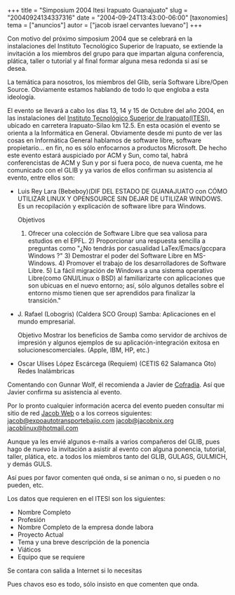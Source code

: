+++
title = "Simposium 2004 Itesi Irapuato Guanajuato"
slug = "20040924134337316"
date = "2004-09-24T13:43:00-06:00"
[taxonomies]
tema = ["anuncios"]
autor = ["jacob israel cervantes luevano"]
+++

Con motivo del próximo simposium 2004 que se celebrará en la
instalaciones del Instituto Tecnológico Superior de Irapuato, se
extiende la invitación a los miembros del grupo para que impartan alguna
conferencia, plática, taller o tutorial y al final formar alguna mesa
redonda si así se desea.

La temática para nosotros, los miembros del Glib, sería Software
Libre/Open Source. Obviamente estamos hablando de todo lo que engloba a
esta ideología.

El evento se llevará a cabo los días 13, 14 y 15 de Octubre del año
2004, en las instalaciones del [Instituto Tecnológico Superior de
Irapuato(ITESI)](http://www.itesi.edu.mx), ubicado en carretera
Irapuato-Silao km 12.5. En esta ocasión el evento se orienta a la
Informática en General. Obviamente desde mi punto de ver las cosas en
Informática General hablamos de software libre, software propietario...
en fin, no es sólo enfocarnos a productos Microsoft. De hecho este
evento estará auspiciado por ACM y Sun, como tal, habrá conferencistas
de ACM y Sun y por si fuera poco, de nueva cuenta, me he comunicado con
el GLIB y ya varios de ellos confirman su asistencia al evento, entre
ellos son:

<!-- more -->


-   Luis Rey Lara (Bebeboy)(DIF DEL ESTADO DE GUANAJUATO con CÓMO
    UTILIZAR LINUX Y OPENSOURCE SIN DEJAR DE UTILIZAR WINDOWS. Es un
    recopilación y explicación de software libre para Windows.

    Objetivos
    1) Ofrecer una colección de Software Libre que sea valiosa para
    estudios en el EPFL. 2) Proporcionar una respuesta sencilla a
    preguntas como "¿No tendrás por casualidad LaTex/Emacs/gccpara
    Windows ?" 3) Demostrar el poder del Software Libre en
    MS-Windows. 4) Promover el trabajo de los desarrolladores de
    Software Libre. 5) La fácil migración de Windows a una sistema
    operativo Libre(como GNU/Linux o BSD) al familiarizarte con
    aplicaciones que son ubicuas en el nuevo entorno; así, sólo algunos
    detalles sobre el entorno mismo tienen que ser aprendidos para
    finalizar la transición."

-   J. Rafael (Lobogris) (Caldera SCO Group) Samba: Aplicaciones en el
    mundo empresarial.

    Objetivo
    Mostrar los beneficios de Samba como servidor de archivos de
    impresión y algunos ejemplos de su aplicación-integración exitosa en
    solucionescomerciales. (Apple, IBM, HP, etc.)

-   Oscar Ulises López Escárcega (Requiem) (CETIS 62 Salamanca Gto)
    Redes Inalámbricas

Comentando con Gunnar Wolf, él recomienda a Javier de
[Cofradia](http://www.cofradia.org). Así que Javier confirma su
asistencia al evento.

Por lo pronto cualquier información acerca del evento pueden consultar
mi sitio de red [Jacob
Web](http://www.expoautotransportebajio.com/jacob) o a los correos
siguientes:
<jacob@expoautotransportebajio.com>
<jacob@jacobnix.org>
[jacoblinux@hotmail.com](jacoblinux@hotmail.com)

Aunque ya les envié algunos e-mails a varios compañeros del GLIB, pues
hago de nuevo la invitación a asistir al evento con alguna ponencia,
tutorial, taller, plática, etc. a todos los miembros tanto del GLIB,
GULAGS, GULMICH, y demás GULS.

Así pues por favor comenten qué onda, si se animan o no, si pueden o no
pueden, etc.

Los datos que requieren en el ITESI son los siguientes:

-   Nombre Completo
-   Profesión
-   Nombre Completo de la empresa donde labora
-   Proyecto Actual
-   Tema y una breve descripción de la ponencia
-   Viáticos
-   Equipo que se requiere

Se contara con salida a Internet si lo necesitas

Pues chavos eso es todo, sólo insisto en que comenten que onda.
